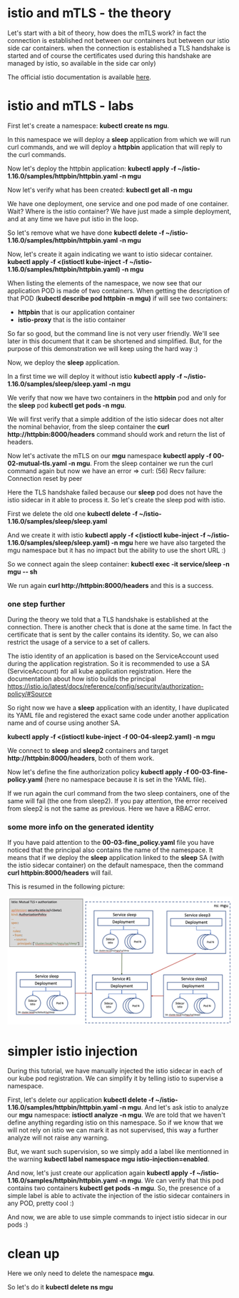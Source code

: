 # istio and mTLS - the theory

Let's start with a bit of theory, how does the mTLS work? in fact the connection is established not between our containers but between our istio side car
containers. when the connection is established a TLS handshake is started and of course the certificates used during
this handshake are managed by istio, so available in the side car only)

The official istio documentation is available [here](https://istio.io/latest/docs/concepts/security/#mutual-tls-authentication).

# istio and mTLS - labs

First let's create a namespace: **kubectl create ns mgu**.

In this namespace we will deploy a **sleep** application from which we will run curl commands,
and we will deploy a **httpbin** application that will reply to the curl commands.

Now let's deploy the httpbin application: **kubectl apply -f ~/istio-1.16.0/samples/httpbin/httpbin.yaml -n mgu**

Now let's verify what has been created: **kubectl get all -n mgu**

We have one deployment, one service and one pod made of one container. Wait? Where is the istio container?
We have just made a simple deployment, and at any time we have put istio in the loop.

So let's remove what we have done **kubectl delete -f ~/istio-1.16.0/samples/httpbin/httpbin.yaml -n mgu**

Now, let's create it again indicating we want to istio sidecar container.
**kubectl apply -f <(istioctl kube-inject -f ~/istio-1.16.0/samples/httpbin/httpbin.yaml) -n mgu**

When listing the elements of the namespace, we now see that our application POD is made of two containers.
When getting the description of that POD (**kubectl describe pod httpbin -n mgu)** if will see two containers:

- **httpbin** that is our application container
- **istio-proxy** that is the istio container

So far so good, but the command line is not very user friendly. We'll see later in this document that it can
be shortened and simplified. But, for the purpose of this demonstration we will keep using the hard way :)

Now, we deploy the **sleep** application.

In a first time we will deploy it without istio **kubectl apply -f ~/istio-1.16.0/samples/sleep/sleep.yaml -n mgu**

We verify that now we have two containers in the **httpbin** pod and only for the **sleep** pod **kubectl get pods -n mgu**.

We will first verify that a simple addition of the istio sidecar does not alter the nominal behavior,
from the sleep container the **curl http://httpbin:8000/headers** command should work and return the list of headers.

Now let's activate the mTLS on our **mgu** namespace **kubectl apply -f 00-02-mutual-tls.yaml -n mgu**.
From the sleep container we run the curl command again but now we have an error => curl: (56) Recv failure: Connection reset by peer

Here the TLS handshake failed because our **sleep** pod does not have the istio sidecar in it able to process it.
So let's create the sleep pod with istio.

First we delete the old one **kubectl delete -f ~/istio-1.16.0/samples/sleep/sleep.yaml**

And we create it with istio **kubectl apply -f <(istioctl kube-inject -f ~/istio-1.16.0/samples/sleep/sleep.yaml) -n mgu**
here we have also targeted the mgu namespace but it has no impact but the ability to use the short URL :)

So we connect again the sleep container: **kubectl exec -it service/sleep -n mgu -- sh**

We run again **curl http://httpbin:8000/headers** and this is a success.

### one step further

During the theory we told that a TLS handshake is established at the connection. There is another check that is
done at the same time. In fact the certificate that is sent by the caller contains its identity. So, we
can also restrict the usage of a service to a set of callers.

The istio identity of an application is based on the ServiceAccount used during the application registration.
So it is recommended to use a SA (ServiceAccount) for all kube application registration. Here the documentation about
how istio builds the principal https://istio.io/latest/docs/reference/config/security/authorization-policy/#Source

So right now we have a **sleep** application with an identity, I have duplicated its YAML file and registered the exact
same code under another application name and of course using another SA.

**kubectl apply -f <(istioctl kube-inject -f 00-04-sleep2.yaml) -n mgu**

We connect to **sleep** and **sleep2** containers and target **http://httpbin:8000/headers**, both of them work.

Now let's define the fine authorization policy **kubectl apply -f 00-03-fine-policy.yaml** (here no namespace because it
is set in the YAML file).

If we run again the curl command from the two sleep containers, one of the same will fail (the one from sleep2). If you pay
attention, the error received from sleep2 is not the same as previous. Here we have a RBAC error.

### some more info on the generated identity

If you have paid attention to the **00-03-fine_policy.yaml** file you have noticed that the principal also contains
the name of the namespace. It means that if we deploy the **sleep** application linked to the **sleep** SA (with the istio
sidecar container) on the default namespace, then the command **curl httpbin:8000/headers** will fail.

This is resumed in the following picture:

![summary of mTLS](../pics/00-istio-mtls-fine.png "istio - mTLS and fine authrization")

# simpler istio injection

During this tutorial, we have manually injected the istio sidecar in each of our kube pod registration.
We can simplify it by telling istio to supervise a namespace.

First, let's delete our application **kubectl delete -f ~/istio-1.16.0/samples/httpbin/httpbin.yaml -n mgu**.
And let's ask istio to analyze our **mgu** namespace: **istioctl analyze -n mgu**.
We are told that we haven't define anything regarding istio on this namespace.
So if we know that we will not rely on istio we can mark it as not supervised, this way a
further analyze will not raise any warning.

But, we want such supervision, so we simply add a label like mentionned in the warning
**kubectl label namespace mgu istio-injection=enabled**.

And now, let's just create our application again **kubectl apply -f ~/istio-1.16.0/samples/httpbin/httpbin.yaml -n mgu**.
We can verify that this pod contains two containers **kubectl get pods -n mgu**. So, the presence of a simple label is
able to activate the injection of the istio sidecar containers in any POD, pretty cool :)

And now, we are able to use simple commands to inject istio sidecar in our pods :)

# clean up

Here we only need to delete the namespace **mgu**.

So let's do it **kubectl delete ns mgu**
